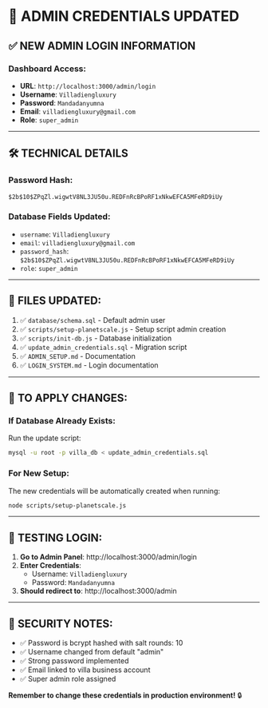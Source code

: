 # 🔐 ADMIN CREDENTIALS UPDATED

## ✅ **NEW ADMIN LOGIN INFORMATION**

### **Dashboard Access:**
- **URL**: `http://localhost:3000/admin/login`
- **Username**: `Villadiengluxury`
- **Password**: `Mandadanyumna`
- **Email**: `villadiengluxury@gmail.com`
- **Role**: `super_admin`

---

## 🛠️ **TECHNICAL DETAILS**

### **Password Hash:**
```
$2b$10$ZPqZl.wigwtV8NL3JU50u.REDFnRcBPoRF1xNkwEFCA5MFeRD9iUy
```

### **Database Fields Updated:**
- `username`: `Villadiengluxury`
- `email`: `villadiengluxury@gmail.com` 
- `password_hash`: `$2b$10$ZPqZl.wigwtV8NL3JU50u.REDFnRcBPoRF1xNkwEFCA5MFeRD9iUy`
- `role`: `super_admin`

---

## 📍 **FILES UPDATED:**

1. ✅ `database/schema.sql` - Default admin user
2. ✅ `scripts/setup-planetscale.js` - Setup script admin creation
3. ✅ `scripts/init-db.js` - Database initialization  
4. ✅ `update_admin_credentials.sql` - Migration script
5. ✅ `ADMIN_SETUP.md` - Documentation
6. ✅ `LOGIN_SYSTEM.md` - Login documentation

---

## 🔄 **TO APPLY CHANGES:**

### **If Database Already Exists:**
Run the update script:
```bash
mysql -u root -p villa_db < update_admin_credentials.sql
```

### **For New Setup:**
The new credentials will be automatically created when running:
```bash
node scripts/setup-planetscale.js
```

---

## 🎯 **TESTING LOGIN:**

1. **Go to Admin Panel**: http://localhost:3000/admin/login
2. **Enter Credentials**:
   - Username: `Villadiengluxury`
   - Password: `Mandadanyumna`
3. **Should redirect to**: http://localhost:3000/admin

---

## 🚨 **SECURITY NOTES:**

- ✅ Password is bcrypt hashed with salt rounds: 10
- ✅ Username changed from default "admin" 
- ✅ Strong password implemented
- ✅ Email linked to villa business account
- ✅ Super admin role assigned

**Remember to change these credentials in production environment!** 🔒